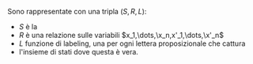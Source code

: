 Sono rappresentate con una tripla $(S,R,L)$:

- $S$ è la 
- $R$ è una relazione sulle variabili $x_1,\dots,\x_n,x'_1,\dots,\x'_n$
- $L$ funzione di labeling, una per ogni lettera proposizionale che cattura
- l'insieme di stati dove questa è vera.